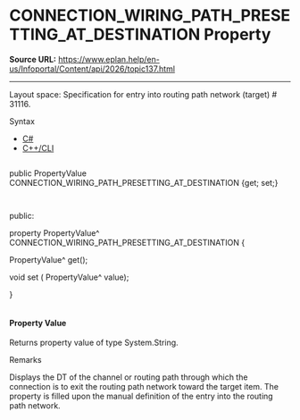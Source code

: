 # CONNECTION_WIRING_PATH_PRESETTING_AT_DESTINATION Property

**Source URL:** https://www.eplan.help/en-us/Infoportal/Content/api/2026/topic137.html

---

Layout space: Specification for entry into routing path network (target) # 31116.

Syntax

- [C#](#i-syntax-CS)
- [C++/CLI](#i-syntax-CPP2005)

```
```
public PropertyValue CONNECTION_WIRING_PATH_PRESETTING_AT_DESTINATION {get; set;}
```
```

```
```
public:

property PropertyValue^ CONNECTION_WIRING_PATH_PRESETTING_AT_DESTINATION {

   PropertyValue^ get();

   void set (    PropertyValue^ value);

}
```
```

#### Property Value

Returns property value of type System.String.

Remarks

Displays the DT of the channel or routing path through which the connection is to exit the routing path network toward the target item. The property is filled upon the manual definition of the entry into the routing path network.
